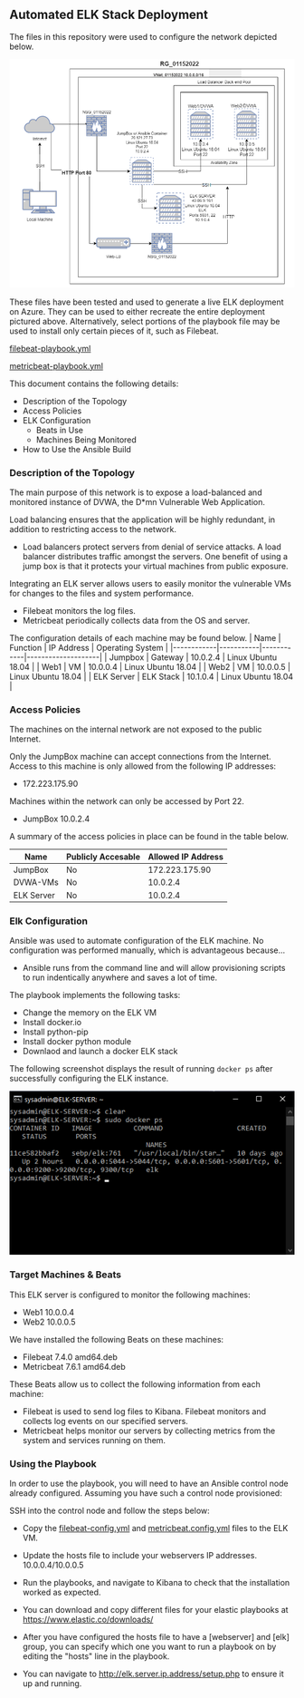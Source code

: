 ## Automated ELK Stack Deployment

The files in this repository were used to configure the network depicted below.

![](Diagrams/ELK-Diagram.png)


These files have been tested and used to generate a live ELK deployment on Azure. They can be used to either recreate the entire deployment pictured above. Alternatively, select portions of the playbook file may be used to install only certain pieces of it, such as Filebeat.

[filebeat-playbook.yml](https://github.com/DueyPayne/ELK-Stack-Project/blob/361ead96eb2bd6d6cbd91314ba22c4689e36ed07/Ansible/filebeat-playbook.yml)
  
[metricbeat-playbook.yml](https://github.com/DueyPayne/ELK-Stack-Project/blob/5e16a35253225e327cbbe1e78552167dd0bb2996/Ansible/metricbeat-playbook.yml)

This document contains the following details:
- Description of the Topology
- Access Policies
- ELK Configuration
  - Beats in Use
  - Machines Being Monitored
- How to Use the Ansible Build


### Description of the Topology

The main purpose of this network is to expose a load-balanced and monitored instance of DVWA, the D*mn Vulnerable Web Application.

Load balancing ensures that the application will be highly redundant, in addition to restricting access to the network.
- Load balancers protect servers from denial of service attacks. A load balancer distributes traffic amongst the servers. One benefit of using a jump box is that it protects your virtual machines from public exposure.

Integrating an ELK server allows users to easily monitor the vulnerable VMs for changes to the files and system performance.
- Filebeat monitors the log files.
- Metricbeat periodically collects data from the OS and server.

The configuration details of each machine may be found below.
| Name       | Function  | IP Address | Operating System   |
|------------|-----------|------------|--------------------|
| Jumpbox    |  Gateway  | 10.0.2.4   | Linux Ubuntu 18.04 |
| Web1       |     VM    | 10.0.0.4   | Linux Ubuntu 18.04 |
| Web2       |     VM    | 10.0.0.5   | Linux Ubuntu 18.04 |
| ELK Server | ELK Stack | 10.1.0.4   | Linux Ubuntu 18.04 |

### Access Policies

The machines on the internal network are not exposed to the public Internet. 

Only the JumpBox machine can accept connections from the Internet. Access to this machine is only allowed from the following IP addresses:
- 172.223.175.90

Machines within the network can only be accessed by Port 22.
- JumpBox 10.0.2.4

A summary of the access policies in place can be found in the table below.

|    Name    | Publicly Accesable | Allowed IP Address |
|------------|--------------------|--------------------|
|   JumpBox  |         No         |   172.223.175.90   |
|  DVWA-VMs  |         No         |      10.0.2.4      |
| ELK Server |         No         |      10.0.2.4      |

### Elk Configuration

Ansible was used to automate configuration of the ELK machine. No configuration was performed manually, which is advantageous because...
- Ansible runs from the command line and will allow provisioning scripts to run indentically anywhere and saves a lot of time.

The playbook implements the following tasks:
- Change the memory on the ELK VM
- Install docker.io
- Install python-pip
- Install docker python module
- Downlaod and launch a docker ELK stack

The following screenshot displays the result of running `docker ps` after successfully configuring the ELK instance.

![](Diagrams/ELK-status.png)

### Target Machines & Beats
This ELK server is configured to monitor the following machines:
- Web1 10.0.0.4
- Web2 10.0.0.5

We have installed the following Beats on these machines:
- Filebeat 7.4.0 amd64.deb
- Metricbeat 7.6.1 amd64.deb

These Beats allow us to collect the following information from each machine:
- Filebeat is used to send log files to Kibana. Filebeat monitors and collects log events on our specified servers.
- Metricbeat helps monitor our servers by collecting metrics from the system and services running on them.

### Using the Playbook
In order to use the playbook, you will need to have an Ansible control node already configured. Assuming you have such a control node provisioned: 

SSH into the control node and follow the steps below:
- Copy the [filebeat-config.yml](https://github.com/DueyPayne/ELK-Stack-Project/blob/9d0be0c1694fcb638810aa5bb6a3620b4b3a2fb0/Ansible/filebeat-playbook.yml) and [metricbeat.config.yml](https://github.com/DueyPayne/ELK-Stack-Project/blob/5e16a35253225e327cbbe1e78552167dd0bb2996/Ansible/metricbeat-playbook.yml) files to the ELK VM.
- Update the hosts file to include your webservers IP addresses. 10.0.0.4/10.0.0.5
- Run the playbooks, and navigate to Kibana to check that the installation worked as expected.

- You can download and copy different files for your elastic playbooks at https://www.elastic.co/downloads/ 
- After you have configured the hosts file to have a [webserver] and [elk] group, you can specify which one you want to run a playbook on by editing the "hosts" line in the playbook.
- You can navigate to http://elk.server.ip.address/setup.php to ensure it up and running.
